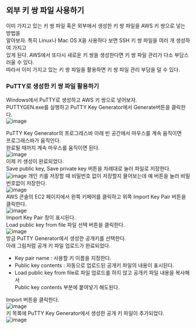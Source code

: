 ## 외부 키 쌍 파일 사용하기
이미 가지고 있는 키 쌍 파일 혹은 외부에서 생성한 키 쌍 파일을 AWS 키 쌍으로 넣는 방법을  
알아보자. 특히 Linux나 Mac OS X을 사용하다 보면 SSH 키 쌍 파일을 여러 개 생성하여 가지고  
있게 된다. AWS에서 또다시 새로운 키 쌍을 생성한다면 키 쌍 파일 관리가 다소 부담스러울 수 있다.  
따라서 이미 가지고 있는 키 쌍 파일을 활용하면 키 쌍 파일 관리 부담을 덜 수 있다.  

### PuTTY로 생성한 키 쌍 파일 활용하기
Windows에서 PuTTY로 생성하고 AWS 키 쌍으로 넣어보자.  
PUTTYGEN.exe를 실행하고 PuTTY Key Generator에서 Generate버튼을 클릭한다.  
![image](https://user-images.githubusercontent.com/33191974/137626315-4be6e7f9-a69b-455e-890b-6ab718aab696.png)  

PuTTY Key Generator의 프로그레스바 아래 빈 공간에서 마우스를 계속 움직이면  
프로그래스바가 움직인다.  
완료될 때까지 계속 마우스를 움직이면 된다.  
![image](https://user-images.githubusercontent.com/33191974/137626340-21993788-892c-4e99-b06c-0d2f73b26955.png)  
이제 키 생성이 완료되었다.  
Save public key, Save private key  버튼을 차례대로 눌러 파일로 저장한다. 
![image](https://user-images.githubusercontent.com/33191974/137626381-b83f20fd-117d-4aa2-9a5a-c7bdc3589664.png)
개인 키를 저장할 때 비밀번호 없이 저장할지 물어보는데 예 버튼을 눌러 비밀번호없이 저장한다.  
![image](https://user-images.githubusercontent.com/33191974/137626442-56a53947-871d-4f8b-8ab7-6ba582638761.png)  
AWS 콘솔의 EC2 페이지에서 왼쪽 키페어를 클릭하고 위쪽 Import Key Pair 버튼을 클릭한다.  
![image](https://user-images.githubusercontent.com/33191974/137626534-c2c29887-cab4-44a5-bbfb-de2e411a2eb4.png)  
Import Key Pair 창이 표시된다.  
Load public key from file 파일 선택 버튼을 클릭한다.  
![image](https://user-images.githubusercontent.com/33191974/137626591-51bbe16b-7c90-498f-828e-595fb9a4dfc7.png)  
방금 PuTTY Generator에서 생성한 공개키를 선택한다.   
아래 그림처럼 공개 키 파일 업로드가 완료되었다.  
- Key pair name : 사용할 키 이름을 지정한다.  
- Public key contents : 자동으로 업로드된 공개키 파일의 내용이 표시된다.  
- Load public key from file로 파일 업로드를 하지 않고 공개키 파일 내용을 복사해서  
  Public key contents 부분에 붙여넣기 해도된다.  

Import 버튼을 클릭한다.  
![image](https://user-images.githubusercontent.com/33191974/137626781-3f181b6a-960d-4743-9c13-f9d6502352ef.png)  
키 목록에 PuTTY Key Generator에서 생성한 공개 키 파일이 추가되었다.  
![image](https://user-images.githubusercontent.com/33191974/137626827-bcf30077-310e-46b4-ae8d-35bb08646d0c.png)






























